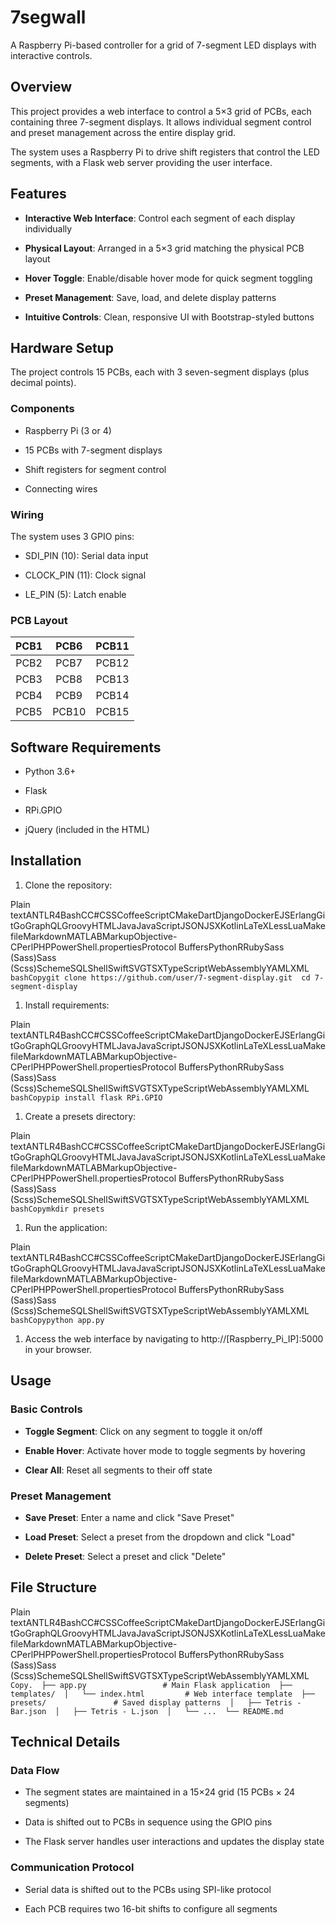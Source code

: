 # 7segwall

A Raspberry Pi-based controller for a grid of 7-segment LED displays with interactive controls.

Overview
--------

This project provides a web interface to control a 5×3 grid of PCBs, each containing three 7-segment displays. It allows individual segment control and preset management across the entire display grid.

The system uses a Raspberry Pi to drive shift registers that control the LED segments, with a Flask web server providing the user interface.

Features
--------

*   **Interactive Web Interface**: Control each segment of each display individually
    
*   **Physical Layout**: Arranged in a 5×3 grid matching the physical PCB layout
    
*   **Hover Toggle**: Enable/disable hover mode for quick segment toggling
    
*   **Preset Management**: Save, load, and delete display patterns
    
*   **Intuitive Controls**: Clean, responsive UI with Bootstrap-styled buttons
    

Hardware Setup
--------------

The project controls 15 PCBs, each with 3 seven-segment displays (plus decimal points).

### Components

*   Raspberry Pi (3 or 4)
    
*   15 PCBs with 7-segment displays
    
*   Shift registers for segment control
    
*   Connecting wires
    

### Wiring

The system uses 3 GPIO pins:

*   SDI\_PIN (10): Serial data input
    
*   CLOCK\_PIN (11): Clock signal
    
*   LE\_PIN (5): Latch enable
    

### PCB Layout

| PCB1 |  PCB6 | PCB11 |
|:----:|:-----:|:-----:|
| PCB2 |  PCB7 | PCB12 |
| PCB3 |  PCB8 | PCB13 |
| PCB4 |  PCB9 | PCB14 |
| PCB5 | PCB10 | PCB15 |

Software Requirements
---------------------

*   Python 3.6+
    
*   Flask
    
*   RPi.GPIO
    
*   jQuery (included in the HTML)
    

Installation
------------

1.  Clone the repository:
    

Plain textANTLR4BashCC#CSSCoffeeScriptCMakeDartDjangoDockerEJSErlangGitGoGraphQLGroovyHTMLJavaJavaScriptJSONJSXKotlinLaTeXLessLuaMakefileMarkdownMATLABMarkupObjective-CPerlPHPPowerShell.propertiesProtocol BuffersPythonRRubySass (Sass)Sass (Scss)SchemeSQLShellSwiftSVGTSXTypeScriptWebAssemblyYAMLXML`   bashCopygit clone https://github.com/user/7-segment-display.git  cd 7-segment-display   `

1.  Install requirements:
    

Plain textANTLR4BashCC#CSSCoffeeScriptCMakeDartDjangoDockerEJSErlangGitGoGraphQLGroovyHTMLJavaJavaScriptJSONJSXKotlinLaTeXLessLuaMakefileMarkdownMATLABMarkupObjective-CPerlPHPPowerShell.propertiesProtocol BuffersPythonRRubySass (Sass)Sass (Scss)SchemeSQLShellSwiftSVGTSXTypeScriptWebAssemblyYAMLXML`   bashCopypip install flask RPi.GPIO   `

1.  Create a presets directory:
    

Plain textANTLR4BashCC#CSSCoffeeScriptCMakeDartDjangoDockerEJSErlangGitGoGraphQLGroovyHTMLJavaJavaScriptJSONJSXKotlinLaTeXLessLuaMakefileMarkdownMATLABMarkupObjective-CPerlPHPPowerShell.propertiesProtocol BuffersPythonRRubySass (Sass)Sass (Scss)SchemeSQLShellSwiftSVGTSXTypeScriptWebAssemblyYAMLXML`   bashCopymkdir presets   `

1.  Run the application:
    

Plain textANTLR4BashCC#CSSCoffeeScriptCMakeDartDjangoDockerEJSErlangGitGoGraphQLGroovyHTMLJavaJavaScriptJSONJSXKotlinLaTeXLessLuaMakefileMarkdownMATLABMarkupObjective-CPerlPHPPowerShell.propertiesProtocol BuffersPythonRRubySass (Sass)Sass (Scss)SchemeSQLShellSwiftSVGTSXTypeScriptWebAssemblyYAMLXML`   bashCopypython app.py   `

1.  Access the web interface by navigating to http://\[Raspberry\_Pi\_IP\]:5000 in your browser.
    

Usage
-----

### Basic Controls

*   **Toggle Segment**: Click on any segment to toggle it on/off
    
*   **Enable Hover**: Activate hover mode to toggle segments by hovering
    
*   **Clear All**: Reset all segments to their off state
    

### Preset Management

*   **Save Preset**: Enter a name and click "Save Preset"
    
*   **Load Preset**: Select a preset from the dropdown and click "Load"
    
*   **Delete Preset**: Select a preset and click "Delete"
    

File Structure
--------------

Plain textANTLR4BashCC#CSSCoffeeScriptCMakeDartDjangoDockerEJSErlangGitGoGraphQLGroovyHTMLJavaJavaScriptJSONJSXKotlinLaTeXLessLuaMakefileMarkdownMATLABMarkupObjective-CPerlPHPPowerShell.propertiesProtocol BuffersPythonRRubySass (Sass)Sass (Scss)SchemeSQLShellSwiftSVGTSXTypeScriptWebAssemblyYAMLXML`   Copy.  ├── app.py                 # Main Flask application  ├── templates/  │   └── index.html         # Web interface template  ├── presets/               # Saved display patterns  │   ├── Tetris - Bar.json  │   ├── Tetris - L.json  │   └── ...  └── README.md   `

Technical Details
-----------------

### Data Flow

*   The segment states are maintained in a 15×24 grid (15 PCBs × 24 segments)
    
*   Data is shifted out to PCBs in sequence using the GPIO pins
    
*   The Flask server handles user interactions and updates the display state
    

### Communication Protocol

*   Serial data is shifted out to the PCBs using SPI-like protocol
    
*   Each PCB requires two 16-bit shifts to configure all segments
